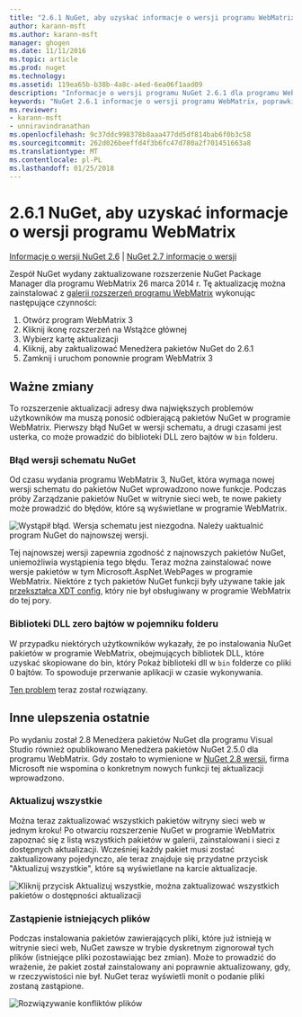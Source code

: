 ```yaml
---
title: "2.6.1 NuGet, aby uzyskać informacje o wersji programu WebMatrix | Dokumentacja firmy Microsoft"
author: karann-msft
ms.author: karann-msft
manager: ghogen
ms.date: 11/11/2016
ms.topic: article
ms.prod: nuget
ms.technology: 
ms.assetid: 119ea65b-b38b-4a8c-a4ed-6ea06f1aad09
description: "Informacje o wersji programu NuGet 2.6.1 dla programu WebMatrix, w tym znanych problemów, poprawki, dodatkowe funkcje i dcr."
keywords: "NuGet 2.6.1 informacje o wersji programu WebMatrix, poprawki, znanych problemów, nowe funkcje, dcr"
ms.reviewer:
- karann-msft
- unniravindranathan
ms.openlocfilehash: 9c37ddc998378b8aaa477dd5df814bab6f0b3c58
ms.sourcegitcommit: 262d026beeffd4f3b6fc47d780a2f701451663a8
ms.translationtype: MT
ms.contentlocale: pl-PL
ms.lasthandoff: 01/25/2018
---
```

# <a name="nuget-261-for-webmatrix-release-notes"></a>2.6.1 NuGet, aby uzyskać informacje o wersji programu WebMatrix

[Informacje o wersji NuGet 2.6](../release-notes/nuget-2.6.md) | [NuGet 2.7 informacje o wersji](../release-notes/nuget-2.7.md)

Zespół NuGet wydany zaktualizowane rozszerzenie NuGet Package Manager dla programu WebMatrix 26 marca 2014 r.  Tę aktualizację można zainstalować z [galerii rozszerzeń programu WebMatrix](http://extensions.webmatrix.com/packages/NuGetPackageManager/) wykonując następujące czynności:

1. Otwórz program WebMatrix 3
2. Kliknij ikonę rozszerzeń na Wstążce głównej
3. Wybierz kartę aktualizacji
4. Kliknij, aby zaktualizować Menedżera pakietów NuGet do 2.6.1
6. Zamknij i uruchom ponownie program WebMatrix 3

## <a name="notable-changes"></a>Ważne zmiany

To rozszerzenie aktualizacji adresy dwa największych problemów użytkowników ma muszą ponosić odbierającą pakietów NuGet w programie WebMatrix.  Pierwszy błąd NuGet w wersji schematu, a drugi czasami jest usterka, co może prowadzić do biblioteki DLL zero bajtów w `bin` folderu.

### <a name="nuget-schema-version-error"></a>Błąd wersji schematu NuGet

Od czasu wydania programu WebMatrix 3, NuGet, która wymaga nowej wersji schematu do pakietów NuGet wprowadzono nowe funkcje.  Podczas próby Zarządzanie pakietów NuGet w witrynie sieci web, te nowe pakiety może prowadzić do błędów, które są wyświetlane w programie WebMatrix.

![Wystąpił błąd. Wersja schematu jest niezgodna. Należy uaktualnić program NuGet do najnowszej wersji.](./media/NuGet-2.8/webmatrix-schema-version.png)

Tej najnowszej wersji zapewnia zgodność z najnowszych pakietów NuGet, uniemożliwia wystąpienia tego błędu. Teraz można zainstalować nowe wersje pakietów w tym Microsoft.AspNet.WebPages w programie WebMatrix.  Niektóre z tych pakietów NuGet funkcji były używane takie jak [przekształca XDT config](../release-notes/nuget-2.6.md#xdt), który nie był obsługiwany w programie WebMatrix do tej pory.

### <a name="zero-byte-dlls-in-bin-folder"></a>Biblioteki DLL zero bajtów w pojemniku folderu

W przypadku niektórych użytkowników wykazały, że po instalowania NuGet pakietów w programie WebMatrix, obejmujących bibliotek DLL, które uzyskać skopiowane do bin, który Pokaż biblioteki dll w `bin` folderze co pliki 0 bajtów.  To spowoduje przerwanie aplikacji w czasie wykonywania.

[Ten problem](https://nuget.codeplex.com/workitem/4060) teraz został rozwiązany.

## <a name="other-recent-improvements"></a>Inne ulepszenia ostatnie

Po wydaniu został 2.8 Menedżera pakietów NuGet dla programu Visual Studio również opublikowano Menedżera pakietów NuGet 2.5.0 dla programu WebMatrix.  Gdy zostało to wymienione w [NuGet 2.8 wersji](../release-notes/nuget-2.8.md#webmatrix-nuget-client-updates), firma Microsoft nie wspomina o konkretnym nowych funkcji tej aktualizacji wprowadzono.

### <a name="update-all"></a>Aktualizuj wszystkie

Można teraz zaktualizować wszystkich pakietów witryny sieci web w jednym kroku!  Po otwarciu rozszerzenie NuGet w programie WebMatrix zapoznać się z listą wszystkich pakietów w galerii, zainstalowani i sieci z dostępnych aktualizacji.  Wcześniej każdy pakiet musi zostać zaktualizowany pojedynczo, ale teraz znajduje się przydatne przycisk "Aktualizuj wszystkie", które są wyświetlane na karcie aktualizacje.

![Kliknij przycisk Aktualizuj wszystkie, można zaktualizować wszystkich pakietów o dostępności aktualizacji](./media/NuGet-2.8/webmatrix-update-all.png)

### <a name="overwrite-existing-files"></a>Zastąpienie istniejących plików

Podczas instalowania pakietów zawierających pliki, które już istnieją w witrynie sieci web, NuGet zawsze w trybie dyskretnym zignorował tych plików (istniejące pliki pozostawiając bez zmian).  Może to prowadzić do wrażenie, że pakiet został zainstalowany ani poprawnie aktualizowany, gdy, w rzeczywistości nie był.  NuGet teraz wyświetli monit o podanie pliki zostaną zastąpione.

![Rozwiązywanie konfliktów plików](./media/NuGet-2.8/webmatrix-overwrite-file.png)
